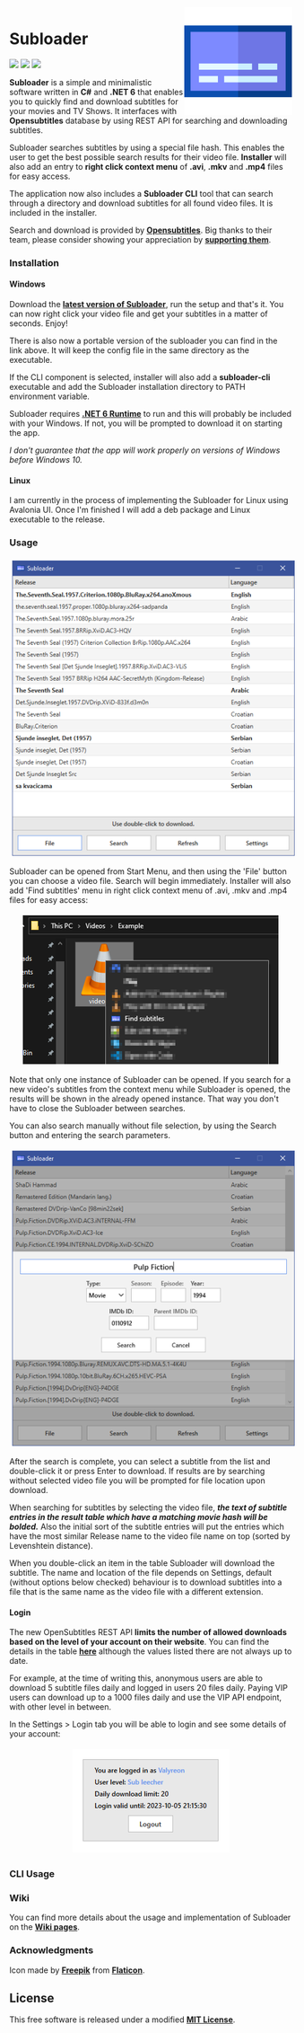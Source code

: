 <img align="right" height="192px" src="https://raw.githubusercontent.com/Valyreon/Subloader/master/subtitles.png"/>

# Subloader
![](https://img.shields.io/badge/Price-Free-brightgreen.svg)
![](https://img.shields.io/badge/License-MIT-blue.svg)
![](https://img.shields.io/badge/Release-1.6.0-blue.svg)

**Subloader** is a simple and minimalistic software written in **C#** and **.NET 6** that enables you to quickly find and download subtitles for your movies and TV Shows. It interfaces with **Opensubtitles** database by using REST API for searching and downloading subtitles.

Subloader searches subtitles by using a special file hash. This enables the user to get the best possible search results for their video file. **Installer** will also add an entry to **right click context menu** of **.avi**, **.mkv** and **.mp4** files for easy access.

The application now also includes a **Subloader CLI** tool that can search through a directory and download subtitles for all found video files. It is included in the installer.

Search and download is provided by **[Opensubtitles](http://www.opensubtitles.com/)**. Big thanks to their team, please consider showing your appreciation by **[supporting them](https://www.opensubtitles.com/en/support_us/)**.

### Installation

#### Windows
Download the **[latest version of Subloader](https://github.com/Valyreon/Subloader/releases/latest)**, run the setup and that's it. You can now right click your video file and get your subtitles in a matter of seconds. Enjoy!

There is also now a portable version of the subloader you can find in the link above. It will keep the config file in the same directory as the executable.

If the CLI component is selected, installer will also add a **subloader-cli** executable and add the Subloader installation directory to PATH environment variable.

Subloader requires **[.NET 6 Runtime](https://dotnet.microsoft.com/download)** to run and this will probably be included with your Windows. If not, you will be prompted to download it on starting the app.

_I don't guarantee that the app will work properly on versions of Windows before Windows 10._

#### Linux
I am currently in the process of implementing the Subloader for Linux using Avalonia UI. Once I'm finished I will add a deb package and Linux executable to the release.

### Usage

<p align="center"><img src="./Screenshots/mainView.png?raw=true" title="file sharing" align="center" hspace="5" vspace="5">

Subloader can be opened from Start Menu, and then using the 'File' button you can choose a video file. Search will begin immediately. Installer will also add 'Find subtitles' menu in right click context menu of .avi, .mkv and .mp4 files for easy access:

<p align="center"><img src="./Screenshots/contextMenu.png?raw=true" title="file sharing" align="center" hspace="5" vspace="5">

Note that only one instance of Subloader can be opened. If you search for a new video's subtitles from the context menu while Subloader is opened, the results will be shown in the already opened instance. That way you don't have to close the Subloader between searches.

You can also search manually without file selection, by using the Search button and entering the search parameters.

<p align="center"><img src="./Screenshots/searchView.png?raw=true" title="file sharing" align="center" hspace="5" vspace="5">

After the search is complete, you can select a subtitle from the list and double-click it or press Enter to download. If results are by searching without selected video file you will be prompted for file location upon download.

When searching for subtitles by selecting the video file, **_the text of subtitle entries in the result table which have a matching movie hash will be bolded._** Also the initial sort of the subtitle entries will put the entries which have the most similar Release name to the video file name on top (sorted by Levenshtein distance).

When you double-click an item in the table Subloader will download the subtitle. The name and location of the file depends on Settings, default (without options below checked) behaviour is to download subtitles into a file that is the same name as the video file with a different extension.

#### Login

The new OpenSubtitles REST API **limits the number of allowed downloads based on the level of your account on their website**. You can find the details in the table **[here](https://www.opensubtitles.com/en/support_us/)** although the values listed there are not always up to date.

For example, at the time of writing this, anonymous users are able to download 5 subtitle files daily and logged in users 20 files daily. Paying VIP users can download up to a 1000 files daily and use the VIP API endpoint, with other level in between.

In the Settings > Login tab you will be able to login and see some details of your account:

<p align="center"><img src="./Screenshots/loggedInView.png?raw=true" title="file sharing" align="center" hspace="5" vspace="5">

### CLI Usage



### Wiki

You can find more details about the usage and implementation of Subloader on the **[Wiki pages](https://github.com/Valyreon/Subloader/wiki)**.

### Acknowledgments

Icon made by **[Freepik](https://www.flaticon.com/authors/freepik)** from **[Flaticon](https://www.flaticon.com )**.

License
----

This free software is released under a modified **[MIT License](https://opensource.org/licenses/MIT)**.
